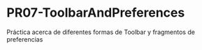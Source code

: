 # PR07-ToolbarAndPreferences
Práctica acerca de diferentes formas de Toolbar y fragmentos de preferencias
